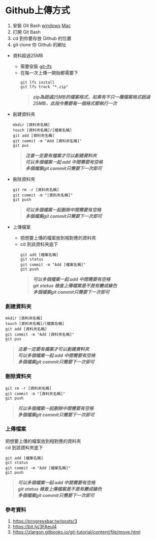 # Github上傳方式
1. 安裝 Git Bash [windows](https://gitforwindows.org/) [Mac](https://git-scm.com/download/mac)
2. 打開 Git Bash 
3. cd 到你要存放 Github 的位置
4. git clone 你 Github 的網址


* 資料超過25MB 
	* 需要安裝 [git-lfs](https://git-lfs.github.com/)  
	* 在每一次上傳一開始都需要下  
	 	```linux 
		git lfs install
		git lfs track "*.zip"
	 	```  
 		>**_zip為超過25MB的檔案格式，如果有不只一種檔案格式超過25MB，此指令需要每一個格式都執行一次_** 


* 創建資料夾 
	```linux
	mkdir [資料夾名稱]  
	touch [資料夾名稱]/[檔案名稱]    
	git add [資料夾名稱]   
	git commit -m "Add [資料夾名稱]"    
	git pus
	```
	>**_注意一定要有檔案才可以創建資料夾_**  
	>**_可以多個檔案一起 add 中間需要有空格_**   
	>**_多個檔案git commit只需要下一次即可_**

* 刪除資料夾 
	```linux
	git rm -r [資料夾名稱]  
	git commit -m "[資料夾名稱]"   
	git push
	```
	>**_可以多個檔案一起刪除中間需要有空格_**  
	>**_多個檔案git commit只需要下一次即可_**

* 上傳檔案
	* 把想要上傳的檔案放到相對應的資料夾  
	* cd 到該資料夾底下
		```linux
		git add [檔案名稱]    
		git status    
		git commit -m "Add [檔案名稱]"  
		git push
		```
		>**_可以多個檔案一起 add 中間需要有空格_**  
		>**_git status 檢查上傳檔案是不是有變成綠色_**  
		>**_多個檔案git commit只需要下一次即可_** 
### 創建資料夾  
```linux
mkdir [資料夾名稱]  
touch [資料夾名稱]/[檔案名稱]    
git add [資料夾名稱]   
git commit -m "Add [資料夾名稱]"    
git pus
```
>**_注意一定要有檔案才可以創建資料夾_**  
>**_可以多個檔案一起 add 中間需要有空格_**   
>**_多個檔案git commit只需要下一次即可_**  

### 刪除資料夾
```linux
git rm -r [資料夾名稱]  
git commit -m "[資料夾名稱]"   
git push
```
>**_可以多個檔案一起刪除中間需要有空格_**  
>**_多個檔案git commit只需要下一次即可_**

### 上傳檔案
把想要上傳的檔案放到相對應的資料夾  
cd 到該資料夾底下
```linux
git add [檔案名稱]    
git status    
git commit -m "Add [檔案名稱]"  
git push
```
>**_可以多個檔案一起 add 中間需要有空格_**  
>**_git status 檢查上傳檔案是不是有變成綠色_**  
**_多個檔案git commit只需要下一次即可_**  

### 參考資料
1. https://progressbar.tw/posts/3
2. https://bit.ly/3FAeul4
3. https://zlargon.gitbooks.io/git-tutorial/content/file/move.html  
